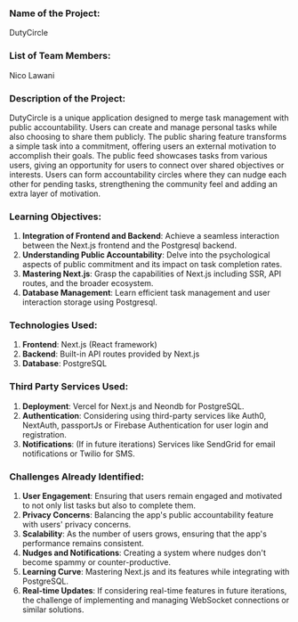### **Name of the Project**:
DutyCircle

### **List of Team Members**:
Nico Lawani

### **Description of the Project**:
DutyCircle is a unique application designed to merge task management with public accountability. Users can create and manage personal tasks while also choosing to share them publicly. The public sharing feature transforms a simple task into a commitment, offering users an external motivation to accomplish their goals. The public feed showcases tasks from various users, giving an opportunity for users to connect over shared objectives or interests. Users can form accountability circles where they can nudge each other for pending tasks, strengthening the community feel and adding an extra layer of motivation.

### **Learning Objectives**:
1. **Integration of Frontend and Backend**: Achieve a seamless interaction between the Next.js frontend and the Postgresql backend.
2. **Understanding Public Accountability**: Delve into the psychological aspects of public commitment and its impact on task completion rates.
3. **Mastering Next.js**: Grasp the capabilities of Next.js including SSR, API routes, and the broader ecosystem.
4. **Database Management**: Learn efficient task management and user interaction storage using Postgresql.

### **Technologies Used**:
1. **Frontend**: Next.js (React framework)
2. **Backend**: Built-in API routes provided by Next.js
3. **Database**: PostgreSQL

### **Third Party Services Used**:
1. **Deployment**: Vercel for Next.js and Neondb for PostgreSQL.
2. **Authentication**: Considering using third-party services like Auth0, NextAuth, passportJs or Firebase Authentication for user login and registration.
3. **Notifications**: (If in future iterations) Services like SendGrid for email notifications or Twilio for SMS.

### **Challenges Already Identified**:
1. **User Engagement**: Ensuring that users remain engaged and motivated to not only list tasks but also to complete them.
2. **Privacy Concerns**: Balancing the app's public accountability feature with users' privacy concerns.
3. **Scalability**: As the number of users grows, ensuring that the app's performance remains consistent.
4. **Nudges and Notifications**: Creating a system where nudges don't become spammy or counter-productive.
5. **Learning Curve**: Mastering Next.js and its features while integrating with PostgreSQL.
6. **Real-time Updates**: If considering real-time features in future iterations, the challenge of implementing and managing WebSocket connections or similar solutions.
